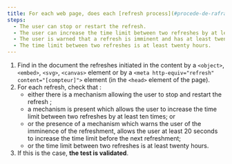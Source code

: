 ```yaml
---
title: For each web page, does each [refresh process](#procede-de-rafraichissement) (tag `<object>`, tag `<embed>`, tag `<svg>`, tag `<canvas>`, tag `<meta>`) meet one of these conditions (excluding special cases)?
steps:
  - The user can stop or restart the refresh.
  - The user can increase the time limit between two refreshes by at least ten times.
  - The user is warned that a refresh is imminent and has at least twenty seconds to increase the time limit before the next refresh.
  - The time limit between two refreshes is at least twenty hours.
---
```


1. Find in the document the refreshes initiated in the content by a `<object>`, `<embed>`, `<svg>`, `<canvas>` element or by a `<meta http-equiv="refresh" content="[compteur]">` element (in the `<head>` element of the page).
2. For each refresh, check that :
   - either there is a mechanism allowing the user to stop and restart the refresh ;
   - a mechanism is present which allows the user to increase the time limit between two refreshes by at least ten times; or
   - or the presence of a mechanism which warns the user of the imminence of the refreshment, allows the user at least 20 seconds to increase the time limit before the next refreshment;
   - or the time limit between two refreshes is at least twenty hours.
3. If this is the case, **the test is validated**.
